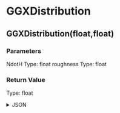 # GGXDistribution

## GGXDistribution(float,float)

### Parameters

NdotH
  Type: float
roughness
  Type: float

### Return Value

  Type: float

<details><summary>JSON</summary>

```
{
  "Type": "GGXDistribution(float,float)",
  "Name": "GGXDistribution(float,float)",
  "Category": 1,
  "InputPins": [
    {
      "Connection": null,
      "Id": "NdotH",
      "Type": "float"
    },
    {
      "Connection": null,
      "Id": "roughness",
      "Type": "float"
    }
  ],
  "OutputPins": [
    {
      "Id": "",
      "Type": "float"
    }
  ]
}
```

</details>

